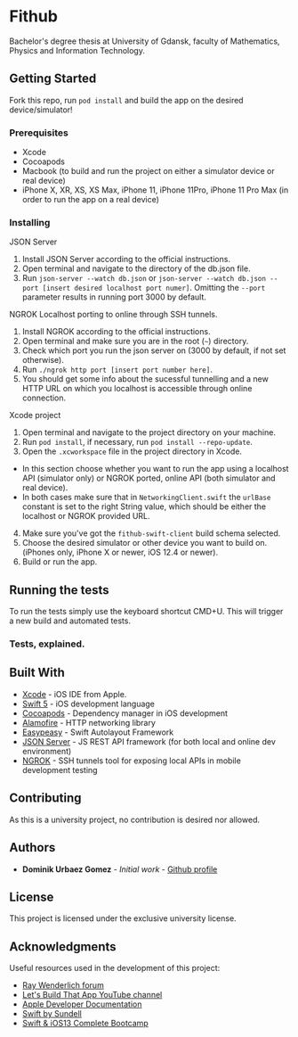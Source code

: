 # Fithub

Bachelor's degree thesis at University of Gdansk, faculty of Mathematics, Physics and Information Technology.

## Getting Started

Fork this repo, run `pod install` and build the app on the desired device/simulator!

### Prerequisites

- Xcode
- Cocoapods
- Macbook (to build and run the project on either a simulator device or real device)
- iPhone X, XR, XS, XS Max, iPhone 11, iPhone 11Pro, iPhone 11 Pro Max (in order to run the app on a real device)

### Installing

JSON Server
1. Install JSON Server according to the official instructions.
2. Open terminal and navigate to the directory of the db.json file.
3. Run `json-server --watch db.json` or `json-server --watch db.json --port [insert desired localhost port numer]`. 
Omitting the `--port` parameter results in running port 3000 by default.

NGROK Localhost porting to online through SSH tunnels.
1. Install NGROK according to the official instructions.
2. Open terminal and make sure you are in the root (`~`) directory. 
3. Check which port you run the json server on (3000 by default, if not set otherwise).
4. Run `./ngrok http port [insert port number here]`.
5. You should get some info about the sucessful tunnelling and a new HTTP URL on which you localhost is accessible through online connection.

Xcode project
1. Open terminal and navigate to the project directory on your machine.
2. Run `pod install`, if necessary, run `pod install --repo-update`. 
3. Open the `.xcworkspace` file in the project directory in Xcode.
- In this section choose whether you want to run the app using a localhost API (simulator only) or NGROK ported, online API (both simulator and real device).
- In both cases make sure that in `NetworkingClient.swift` the `urlBase` constant is set to the right String value, which should be either the localhost or NGROK provided URL.
4. Make sure you've got the `fithub-swift-client` build schema selected.
5. Choose the desired simulator or other device you want to build on. (iPhones only, iPhone X or newer, iOS 12.4 or newer).
6. Build or run the app.

## Running the tests

To run the tests simply use the keyboard shortcut CMD+U. This will trigger a new build and automated tests.

### Tests, explained.

## Built With

* [Xcode](https://developer.apple.com/xcode/) - iOS IDE from Apple.
* [Swift 5](https://swift.org) - iOS development language
* [Cocoapods](https://cocoapods.org) - Dependency manager in iOS development
* [Alamofire](https://github.com/Alamofire/Alamofire) - HTTP networking library
* [Easypeasy](https://github.com/nakiostudio/EasyPeasy) - Swift Autolayout Framework
* [JSON Server](https://github.com/typicode/json-server) - JS REST API framework (for both local and online dev environment)
* [NGROK](https://ngrok.com) - SSH tunnels tool for exposing local APIs in mobile development testing

## Contributing

As this is a university project, no contribution is desired nor allowed. 

## Authors

* **Dominik Urbaez Gomez** - *Initial work* - [Github profile](https://github.com/durbaezgomez)

## License

This project is licensed under the exclusive university license.

## Acknowledgments

Useful resources used in the development of this project:
* [Ray Wenderlich forum](https://www.raywenderlich.com)
* [Let's Build That App YouTube channel](https://www.youtube.com/channel/UCuP2vJ6kRutQBfRmdcI92mA)
* [Apple Developer Documentation](https://developer.apple.com/documentation/)
* [Swift by Sundell](https://www.swiftbysundell.com/)
* [Swift & iOS13 Complete Bootcamp](https://www.udemy.com/course/ios-13-app-development-bootcamp/)
